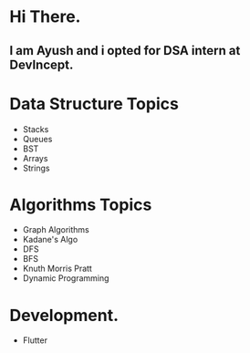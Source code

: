 # Hi There.
## I am Ayush and i opted for DSA intern at DevIncept.
# Data Structure Topics
* Stacks
* Queues
* BST
* Arrays
* Strings

# Algorithms Topics
* Graph Algorithms
* Kadane's Algo
* DFS
* BFS
* Knuth Morris Pratt
* Dynamic Programming

# Development.
* Flutter

